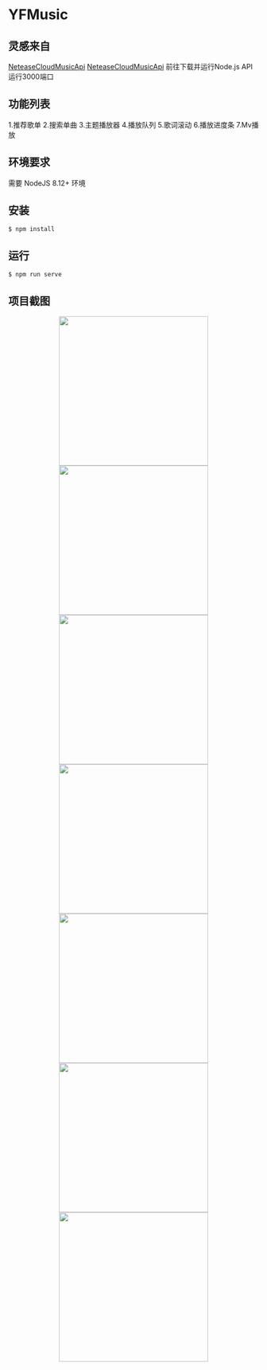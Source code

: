 # YFMusic

## 灵感来自
[NeteaseCloudMusicApi](https://github.com/Binaryify/NeteaseCloudMusicApi)
[NeteaseCloudMusicApi](https://github.com/Binaryify/NeteaseCloudMusicApi) 前往下载并运行Node.js API 运行3000端口

## 功能列表

1.推荐歌单
2.搜索单曲
3.主题播放器
4.播放队列
5.歌词滚动
6.播放进度条
7.Mv播放

## 环境要求

需要 NodeJS 8.12+ 环境

## 安装

```shell
$ npm install
```

## 运行

```shell
$ npm run serve
```

## 项目截图
<div  align="center">    
  <img src="screenshots/Screenshot1.png" width = "300"/><br/>  
  <img src="screenshots/Screenshot2.png" width = "300"/><br/>  
  <img src="screenshots/Screenshot3.png" width = "300"/><br/>  
  <img src="screenshots/Screenshot4.png" width = "300"/><br/>  
  <img src="screenshots/Screenshot5.png" width = "300"/><br/>  
  <img src="screenshots/Screenshot6.png" width = "300"/><br/>  
  <img src="screenshots/Screenshot7.png" width = "300"/><br/>  
</div>
 



